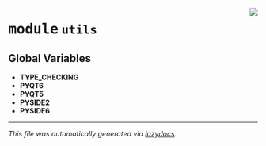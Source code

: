 <!-- markdownlint-disable -->

<a href="..\..\qtstrap\utils\__init__.py#L0"><img align="right" style="float:right;" src="https://img.shields.io/badge/-source-cccccc?style=flat-square"></a>

# <kbd>module</kbd> `utils`




**Global Variables**
---------------
- **TYPE_CHECKING**
- **PYQT6**
- **PYQT5**
- **PYSIDE2**
- **PYSIDE6**




---

_This file was automatically generated via [lazydocs](https://github.com/ml-tooling/lazydocs)._
